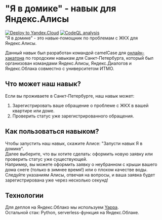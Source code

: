 # "Я в домике" - навык для Яндекс.Алисы
[![Deploy to Yandex.Cloud](https://github.com/yan-vei/iamhome/actions/workflows/deploy.yml/badge.svg)](https://github.com/yan-vei/iamhome/actions/workflows/deploy.yml)
[![CodeQL analysis](https://github.com/yan-vei/iamhome/actions/workflows/codeql-analysis.yml/badge.svg)](https://github.com/yan-vei/iamhome/actions/workflows/codeql-analysis.yml)<br>
"Я в домике" - это навык-помощник по проблемам с ЖКХ для Яндекс.Алисы.<br>

Данный навык был разработан командой camelCase для [онлайн-хакатона](https://yandex.ru/promo/events/generated/online-hakathon-spb/index) по городским навыкам для Санкт-Петербурга, который был организован командами Яндекс.Алисы, Яндекс.Диалогов и Яндекс.Облака совместно с университетом ИТМО. 

## Что может наш навык?
Если вы проживаете в Санкт-Петербурге, наш навык может:
1. Зарегистрировать ваше обращение о проблеме с ЖКХ в вашей квартире или доме.
2. Проверить статус уже зарегистрированного обращения.

## Как пользоваться навыком?
Чтобы запустить наш навык, скажите Алисе: "Запусти навык Я в домике".<br>
Далее выберите, что вы хотите сделать: оформить новую заявку или проверить статус уже существующей.<br>
Например, вы можете оформить заявку о неубранном с крыши вашего дома снеге (только в зимнее время!) или о плохом качестве воды.
Следуйте указаниям Алисы, отвечая на вопросы, и ваша заявка будет зарегистрирована уже через несколько секунд!

## Технологии
Для деплоя на Яндекс.Облако мы используем [Yappa](https://github.com/turokg/yappa).<br>
Остальной стак: Python, serverless-функция на Яндекс.Облаке.
